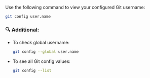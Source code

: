 Use the following command to view your configured Git username:
```bash
git config user.name
```
### 🔍 Additional:

- To check global username:
    ```bash
    git config --global user.name
    ```

- To see all Git config values:
    ```bash
    git config --list
    ```